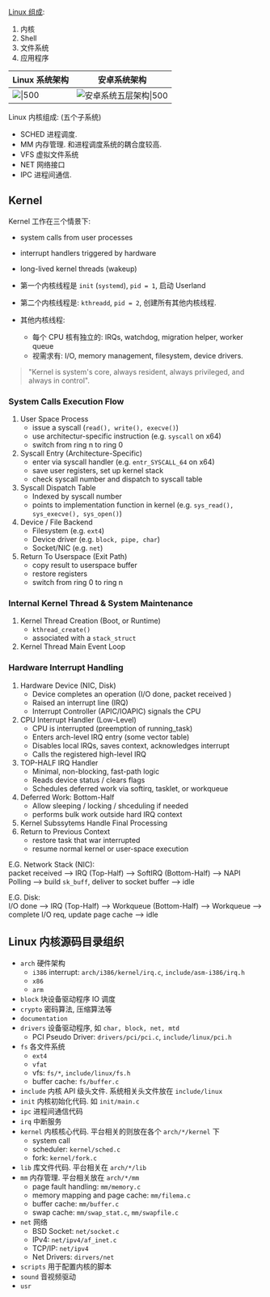 
[Linux 组成](Linux.md):
1. 内核
2. Shell
3. 文件系统
4. 应用程序

| Linux 系统架构 | 安卓系统架构 |
| -------------- | ------------ |
|    ![\|500](../../attach/Pasted%20image%2020240429171126.avif)            |  ![安卓系统五层架构\|500](../../attach/Pasted%20image%2020230620164006.avif)            |

Linux 内核组成: (五个子系统)
- SCHED 进程调度. 
- MM 内存管理. 和进程调度系统的耦合度较高.
- VFS 虚拟文件系统
- NET 网络接口
- IPC 进程间通信.

## Kernel 

Kernel 工作在三个情景下:
- system calls from user processes 
- interrupt handlers triggered by hardware 
- long-lived kernel threads (wakeup)

- 第一个内核线程是 `init` (`systemd`), `pid = 1`, 启动 Userland
- 第二个内核线程是: `kthreadd`, `pid = 2`, 创建所有其他内核线程. 
- 其他内核线程:
	- 每个 CPU 核有独立的: IRQs, watchdog, migration helper, worker queue 
	- 视需求有: I/O, memory management, filesystem, device drivers. 

> "Kernel is system's core, always resident, always privileged, and always in control".

### System Calls Execution Flow 

1. User Space Process 
	- issue a syscall (`read(), write(), execve()`)
	- use architectur-specific instruction (e.g. `syscall` on x64)
	- switch from ring n to ring 0
2. Syscall Entry (Architecture-Specific)
	- enter via syscall handler (e.g. `entr_SYSCALL_64` on x64)
	- save user registers, set up kernel stack 
	- check syscall number and dispatch to syscall table 
3. Syscall Dispatch Table 
	- Indexed by syscall number 
	- points to implementation function in kernel (e.g. `sys_read(), sys_execve(), sys_open()`)
4. Device / File Backend 
	- Filesystem (e.g. `ext4`)
	- Device driver (e.g. `block, pipe, char`)
	- Socket/NIC (e.g. `net`)
5. Return To Userspace (Exit Path)
	- copy result to userspace buffer 
	- restore registers
	- switch from ring 0 to ring n

### Internal Kernel Thread & System Maintenance 

1. Kernel Thread Creation (Boot, or Runtime)
	- `kthread_create()`
	- associated with a `stack_struct`
2. Kernel Thread Main Event Loop 

### Hardware Interrupt Handling 

1. Hardware Device (NIC, Disk)
	- Device completes an operation (I/O done, packet received )
	- Raised an interrupt line (IRQ)
	- Interrupt Controller (APIC/IOAPIC) signals the CPU 
2. CPU Interrupt Handler (Low-Level) 
	- CPU is interrupted (preemption of running_task)
	- Enters arch-level IRQ entry (some vector table)
	- Disables local IRQs, saves context, acknowledges interrupt 
	- Calls the registered high-level IRQ 
3. TOP-HALF IRQ Handler 
	- Minimal, non-blocking, fast-path logic 
	- Reads device status / clears flags 
	- Schedules deferred work via softirq, tasklet, or workqueue 
4. Deferred Work: Bottom-Half
	- Allow sleeping / locking / shceduling if needed 
	- performs bulk work outside hard IRQ context
5. Kernel Subssytems Handle Final Processing 
6. Return to Previous Context 
	- restore task that war interrupted 
	- resume normal kernel or user-space execution 

E.G. Network Stack (NIC):  
packet received --> IRQ (Top-Half) --> SoftIRQ (Bottom-Half) --> NAPI Polling --> build `sk_buff`, deliver to socket buffer --> idle 

E.G. Disk:  
I/O done --> IRQ (Top-Half) --> Workqueue (Bottom-Half) --> Workqueue --> complete I/O req, update page cache --> idle 


## Linux 内核源码目录组织

- `arch` 硬件架构
	- `i386` interrupt: `arch/i386/kernel/irq.c`, `include/asm-i386/irq.h`
	- `x86`
	- `arm`
- `block` 块设备驱动程序 IO 调度
- `crypto` 密码算法, 压缩算法等
- `documentation`
- `drivers` 设备驱动程序, 如 `char, block, net, mtd`
	- PCI Pseudo Driver: `drivers/pci/pci.c`, `include/linux/pci.h`
- `fs` 各文件系统
	- `ext4`
	- `vfat`
	- vfs: `fs/*`, `include/linux/fs.h`
	- buffer cache: `fs/buffer.c`
- `include` 内核 API 级头文件. 系统相关头文件放在 `include/linux`
- `init` 内核初始化代码. 如 `init/main.c`
- `ipc` 进程间通信代码
- `irq` 中断服务
- `kernel` 内核核心代码. 平台相关的则放在各个 `arch/*/kernel` 下
	- system call 
	- scheduler: `kernel/sched.c`
	- fork: `kernel/fork.c`
- `lib` 库文件代码. 平台相关在 `arch/*/lib`
- `mm` 内存管理. 平台相关放在 `arch/*/mm`
	- page fault handling: `mm/memory.c`
	- memory mapping and page cache: `mm/filema.c`
	- buffer cache: `mm/buffer.c`
	- swap cache: `mm/swap_stat.c`, `mm/swapfile.c`
- `net` 网络
	- BSD Socket: `net/socket.c`
	- IPv4: `net/ipv4/af_inet.c`
	- TCP/IP: `net/ipv4`
	- Net Drivers: `dirvers/net`
- `scripts` 用于配置内核的脚本
- `sound` 音视频驱动
- `usr`

